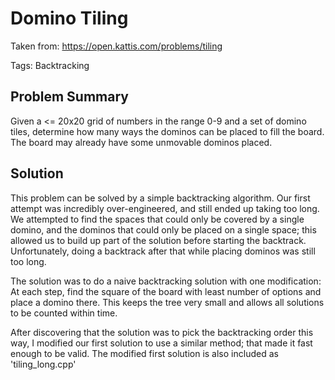 # Domino Tiling
Taken from: https://open.kattis.com/problems/tiling

Tags: Backtracking

## Problem Summary
Given a <= 20x20 grid of numbers in the range 0-9 and a set of domino tiles, determine how many ways the dominos can be placed to fill the board. The board may already have some unmovable dominos placed.

## Solution
This problem can be solved by a simple backtracking algorithm. Our first attempt was incredibly over-engineered, and still ended up taking too long. We attempted to find the spaces that could only be covered by a single domino, and the dominos that could only be placed on a single space; this allowed us to build up part of the solution before starting the backtrack. Unfortunately, doing a backtrack after that while placing dominos was still too long.

The solution was to do a naive backtracking solution with one modification: At each step, find the square of the board with least number of options and place a domino there. This keeps the tree very small and allows all solutions to be counted within time.

After discovering that the solution was to pick the backtracking order this way, I modified our first solution to use a similar method; that made it fast enough to be valid. The modified first solution is also included as 'tiling_long.cpp'